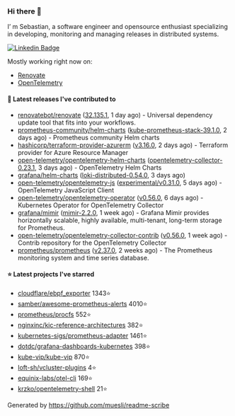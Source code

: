 ### Hi there 👋

I’ m Sebastian, a software engineer and opensource enthusiast specializing in developing, monitoring and managing releases in distributed systems.

[![Linkedin Badge](https://img.shields.io/badge/-LinkedIn-blue?style=flat&logo=Linkedin&logoColor=white&link=https://www.linkedin.com/in/sebastian-poxhofer/)](https://www.linkedin.com/in/sebastian-poxhofer/)

Mostly working right now on:
- [Renovate](https://github.com/renovatebot/renovate)
- [OpenTelemetry](https://github.com/open-telemetry)



#### 🚀 Latest releases I've contributed to

- [renovatebot/renovate](https://github.com/renovatebot/renovate) ([32.135.1](https://github.com/renovatebot/renovate/releases/tag/32.135.1), 1 day ago) - Universal dependency update tool that fits into your workflows.
- [prometheus-community/helm-charts](https://github.com/prometheus-community/helm-charts) ([kube-prometheus-stack-39.1.0](https://github.com/prometheus-community/helm-charts/releases/tag/kube-prometheus-stack-39.1.0), 2 days ago) - Prometheus community Helm charts
- [hashicorp/terraform-provider-azurerm](https://github.com/hashicorp/terraform-provider-azurerm) ([v3.16.0](https://github.com/hashicorp/terraform-provider-azurerm/releases/tag/v3.16.0), 2 days ago) - Terraform provider for Azure Resource Manager
- [open-telemetry/opentelemetry-helm-charts](https://github.com/open-telemetry/opentelemetry-helm-charts) ([opentelemetry-collector-0.23.1](https://github.com/open-telemetry/opentelemetry-helm-charts/releases/tag/opentelemetry-collector-0.23.1), 3 days ago) - OpenTelemetry Helm Charts
- [grafana/helm-charts](https://github.com/grafana/helm-charts) ([loki-distributed-0.54.0](https://github.com/grafana/helm-charts/releases/tag/loki-distributed-0.54.0), 3 days ago)
- [open-telemetry/opentelemetry-js](https://github.com/open-telemetry/opentelemetry-js) ([experimental/v0.31.0](https://github.com/open-telemetry/opentelemetry-js/releases/tag/experimental%2Fv0.31.0), 5 days ago) - OpenTelemetry JavaScript Client
- [open-telemetry/opentelemetry-operator](https://github.com/open-telemetry/opentelemetry-operator) ([v0.56.0](https://github.com/open-telemetry/opentelemetry-operator/releases/tag/v0.56.0), 6 days ago) - Kubernetes Operator for OpenTelemetry Collector
- [grafana/mimir](https://github.com/grafana/mimir) ([mimir-2.2.0](https://github.com/grafana/mimir/releases/tag/mimir-2.2.0), 1 week ago) - Grafana Mimir provides horizontally scalable, highly available, multi-tenant, long-term storage for Prometheus.
- [open-telemetry/opentelemetry-collector-contrib](https://github.com/open-telemetry/opentelemetry-collector-contrib) ([v0.56.0](https://github.com/open-telemetry/opentelemetry-collector-contrib/releases/tag/v0.56.0), 1 week ago) - Contrib repository for the OpenTelemetry Collector
- [prometheus/prometheus](https://github.com/prometheus/prometheus) ([v2.37.0](https://github.com/prometheus/prometheus/releases/tag/v2.37.0), 2 weeks ago) - The Prometheus monitoring system and time series database.

#### ⭐ Latest projects I've starred

- [cloudflare/ebpf_exporter](https://github.com/cloudflare/ebpf_exporter) 1343⭐
- [samber/awesome-prometheus-alerts](https://github.com/samber/awesome-prometheus-alerts) 4010⭐
- [prometheus/procfs](https://github.com/prometheus/procfs) 552⭐
- [nginxinc/kic-reference-architectures](https://github.com/nginxinc/kic-reference-architectures) 382⭐
- [kubernetes-sigs/prometheus-adapter](https://github.com/kubernetes-sigs/prometheus-adapter) 1461⭐
- [dotdc/grafana-dashboards-kubernetes](https://github.com/dotdc/grafana-dashboards-kubernetes) 398⭐
- [kube-vip/kube-vip](https://github.com/kube-vip/kube-vip) 870⭐
- [loft-sh/vcluster-plugins](https://github.com/loft-sh/vcluster-plugins) 4⭐
- [equinix-labs/otel-cli](https://github.com/equinix-labs/otel-cli) 169⭐
- [krzko/opentelemetry-shell](https://github.com/krzko/opentelemetry-shell) 21⭐



Generated by https://github.com/muesli/readme-scribe
